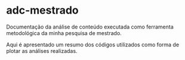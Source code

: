 # adc-mestrado
Documentação da análise de conteúdo executada como ferramenta metodológica da minha pesquisa de mestrado.

Aqui é apresentado um resumo dos códigos utilizados como forma de plotar as análises realizadas.

